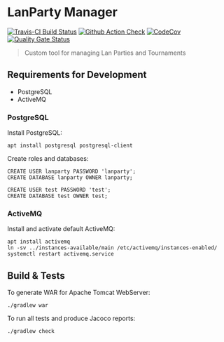 # LanParty Manager

[![Travis-CI Build Status](https://travis-ci.org/thehellnet/lanparty-manager.svg?branch=master)](https://travis-ci.org/thehellnet/lanparty-manager)
[![Github Action Check](https://github.com/thehellnet/lanparty-manager/workflows/Check/badge.svg)](https://github.com/thehellnet/lanparty-manager/actions)
[![CodeCov](https://codecov.io/gh/thehellnet/lanparty-manager/branch/master/graph/badge.svg)](https://codecov.io/gh/thehellnet/lanparty-manager)
[![Quality Gate Status](https://sonarcloud.io/api/project_badges/measure?project=thehellnet_lanparty-manager&metric=alert_status)](https://sonarcloud.io/dashboard?id=thehellnet_lanparty-manager)

> Custom tool for managing Lan Parties and Tournaments

## Requirements for Development

- PostgreSQL
- ActiveMQ

### PostgreSQL

Install PostgreSQL:

```shell script
apt install postgresql postgresql-client
```

Create roles and databases:

```postgresql
CREATE USER lanparty PASSWORD 'lanparty';
CREATE DATABASE lanparty OWNER lanparty;

CREATE USER test PASSWORD 'test';
CREATE DATABASE test OWNER test;
```

### ActiveMQ

Install and activate default ActiveMQ:

```shell script
apt install activemq
ln -sv ../instances-available/main /etc/activemq/instances-enabled/
systemctl restart activemq.service
```

## Build & Tests

To generate WAR for Apache Tomcat WebServer:

```shell script
./gradlew war
```

To run all tests and produce Jacoco reports:

```shell script
./gradlew check
```

